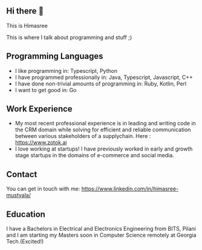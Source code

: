 ## Hi there 👋



This is Himasree

This is where I talk about programming and stuff ;)

## Programming Languages

- I like programming in: Typescript, Python
- I have programmed professionally in: Java, Typescript, Javascript, C++
- I have done non-trivial amounts of programming in: Ruby, Kotlin, Perl
- I want to get good in: Go

## Work Experience

- My most recent professional experience is in leading and writing code in the CRM domain while solving for efficient and reliable communication between various stakeholders of a supplychain. Here : https://www.zotok.ai
- I love working at startups! I have previously worked in early and growth stage startups in the domains of e-commerce and social media. 



## Contact

You can get in touch with me: https://www.linkedin.com/in/himasree-mustyala/

## Education

I have a Bachelors in Electrical and Electronics Engineering from BITS, Pilani and I am starting my Masters soon in Computer Science remotely at Georgia Tech.(Excited!)



